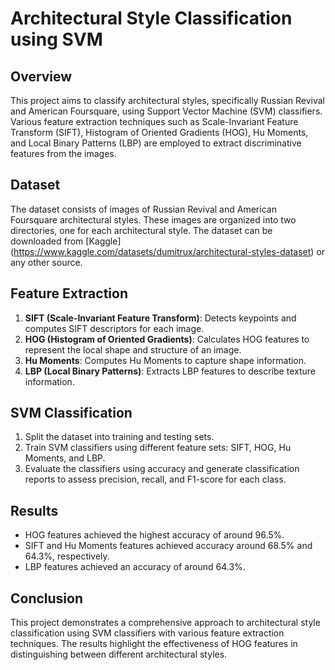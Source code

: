 # Architectural Style Classification using SVM

## Overview
This project aims to classify architectural styles, specifically Russian Revival and American Foursquare, using Support Vector Machine (SVM) classifiers. Various feature extraction techniques such as Scale-Invariant Feature Transform (SIFT), Histogram of Oriented Gradients (HOG), Hu Moments, and Local Binary Patterns (LBP) are employed to extract discriminative features from the images.

## Dataset
The dataset consists of images of Russian Revival and American Foursquare architectural styles. These images are organized into two directories, one for each architectural style. The dataset can be downloaded from [Kaggle] (https://www.kaggle.com/datasets/dumitrux/architectural-styles-dataset) or any other source.

## Feature Extraction
1. **SIFT (Scale-Invariant Feature Transform)**: Detects keypoints and computes SIFT descriptors for each image.
2. **HOG (Histogram of Oriented Gradients)**: Calculates HOG features to represent the local shape and structure of an image.
3. **Hu Moments**: Computes Hu Moments to capture shape information.
4. **LBP (Local Binary Patterns)**: Extracts LBP features to describe texture information.

## SVM Classification
1. Split the dataset into training and testing sets.
2. Train SVM classifiers using different feature sets: SIFT, HOG, Hu Moments, and LBP.
3. Evaluate the classifiers using accuracy and generate classification reports to assess precision, recall, and F1-score for each class.

## Results
- HOG features achieved the highest accuracy of around 96.5%.
- SIFT and Hu Moments features achieved accuracy around 68.5% and 64.3%, respectively.
- LBP features achieved an accuracy of around 64.3%.

## Conclusion
This project demonstrates a comprehensive approach to architectural style classification using SVM classifiers with various feature extraction techniques. The results highlight the effectiveness of HOG features in distinguishing between different architectural styles.
